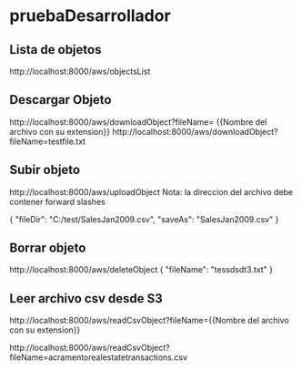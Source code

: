 # pruebaDesarrollador

## Lista de objetos
http://localhost:8000/aws/objectsList

## Descargar Objeto
http://localhost:8000/aws/downloadObject?fileName= {{Nombre del archivo con su extension}}
http://localhost:8000/aws/downloadObject?fileName=testfile.txt

## Subir objeto
http://localhost:8000/aws/uploadObject
Nota: la direccion del archivo debe contener forward slashes

{
"fileDir": "C:/test/SalesJan2009.csv",
"saveAs": "SalesJan2009.csv"
}


## Borrar objeto
http://localhost:8000/aws/deleteObject
{
"fileName": "tessdsdt3.txt"
}

## Leer archivo csv desde S3

http://localhost:8000/aws/readCsvObject?fileName={{Nombre del archivo con su extension}}

http://localhost:8000/aws/readCsvObject?fileName=acramentorealestatetransactions.csv
